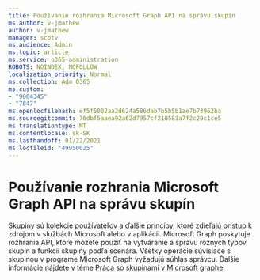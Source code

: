 ```yaml
---
title: Používanie rozhrania Microsoft Graph API na správu skupín
ms.author: v-jmathew
author: v-jmathew
manager: scotv
ms.audience: Admin
ms.topic: article
ms.service: o365-administration
ROBOTS: NOINDEX, NOFOLLOW
localization_priority: Normal
ms.collection: Adm_O365
ms.custom:
- "9004345"
- "7847"
ms.openlocfilehash: ef5f5002aa2d624a586dab7b5b5b1ae7b73962ba
ms.sourcegitcommit: 76dbf5aaea92a62d7957cf210583a7f2c29c1ce5
ms.translationtype: MT
ms.contentlocale: sk-SK
ms.lasthandoff: 01/22/2021
ms.locfileid: "49950025"
---
```

# <a name="use-microsoft-graph-api-to-manage-groups"></a>Používanie rozhrania Microsoft Graph API na správu skupín

Skupiny sú kolekcie používateľov a ďalšie princípy, ktoré zdieľajú prístup k zdrojom v službách Microsoft alebo v aplikácii. Microsoft Graph poskytuje rozhrania API, ktoré môžete použiť na vytváranie a správu rôznych typov skupín a funkcií skupiny podľa scenára. Všetky operácie súvisiace s skupinou v programe Microsoft Graph vyžadujú súhlas správcu. Ďalšie informácie nájdete v téme [Práca so skupinami v Microsoft graphe](https://docs.microsoft.com/graph/api/resources/groups-overview).
